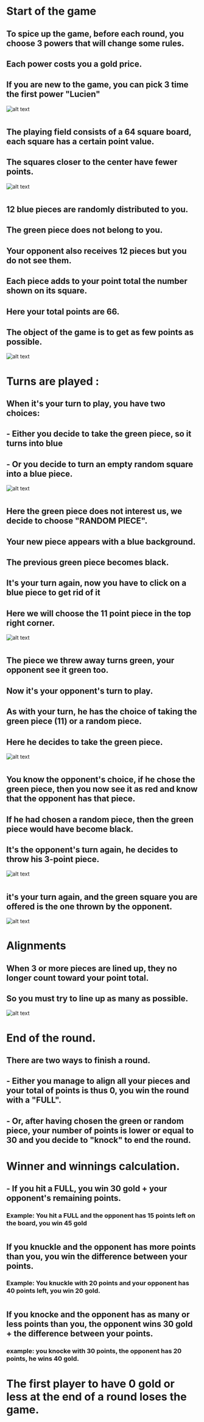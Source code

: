 # Start of the game
## To spice up the game, before each round, you choose 3 powers that will change some rules.
## Each power costs you a gold price.
## If you are new to the game, you can pick 3 time the first power "Lucien"
![alt text](./power2.png "Title")

#
#
#
#
## The playing field consists of a 64 square board, each square has a certain point value. 
## The squares closer to the center have fewer points.
![alt text](./empty.png "Title")

#
#
#
#

## 12 blue pieces are randomly distributed to you.
## The green piece does not belong to you.
## Your opponent also receives 12 pieces but you do not see them.
## Each piece adds to your point total the number shown on its square.
## Here your total points are 66.
## The object of the game is to get as few points as possible.
![alt text](./1.png "Title")
#
#
#
#
# Turns are played : 
## When it's your turn to play, you have two choices: 
## - Either you decide to take the green piece, so it turns into blue
## - Or you decide to turn an empty random square into a blue piece.
![alt text](./pick_en.png "Title")
# 
# 
#
## Here the green piece does not interest us, we decide to choose "RANDOM PIECE".
## Your new piece appears with a blue background.
## The previous green piece becomes black.
## It's your turn again, now you have to click on a blue piece to get rid of it
## Here we will choose the 11 point piece in the top right corner.
![alt text](./picked.png "Title")
#
#
#
#
## The piece we threw away turns green, your opponent see it green too.
## Now it's your opponent's turn to play. 
## As with your turn, he has the choice of taking the green piece (11) or a random piece.
## Here he decides to take the green piece.
![alt text](./disckard.png "Title")
#
#
#
#
## You know the opponent's choice, if he chose the green piece, then you now see it as red and know that the opponent has that piece.
## If he had chosen a random piece, then the green piece would have become black.
## It's the opponent's turn again, he decides to throw his 3-point piece.
![alt text](./op_took.png "Title")

#
#
#
#
## it's your turn again, and the green square you are offered is the one thrown by the opponent.
![alt text](./op-dis.png "Title")

#
#
#
#
# Alignments
## When 3 or more pieces are lined up, they no longer count toward your point total.
## So you must try to line up as many as possible.
![alt text](./align.png "Title")
#
#
#
#
# End of the round. 
## There are two ways to finish a round. 
## - Either you manage to align all your pieces and your total of points is thus 0, you win the round with a "FULL". 
## - Or, after having chosen the green or random piece, your number of points is lower or equal to 30 and you decide to "knock" to end the round. 

#
#
#
#
# Winner and winnings calculation.

## - If you hit a FULL, you win 30 gold + your opponent's remaining points.
### Example: You hit a FULL and the opponent has 15 points left on the board, you win 45 gold
#
## If you knuckle and the opponent has more points than you, you win the difference between your points.
### Example: You knuckle with 20 points and your opponent has 40 points left, you win 20 gold.
#
## If you knocke and the opponent has as many or less points than you, the opponent wins 30 gold + the difference between your points.
### example: you knocke with 30 points, the opponent has 20 points, he wins 40 gold.

#

# The first player to have 0 gold or less at the end of a round loses the game.